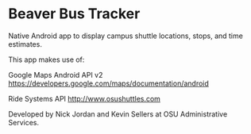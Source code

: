 Beaver Bus Tracker
==============

Native Android app to display campus shuttle locations, stops, and time estimates.

This app makes use of:

Google Maps Android API v2 https://developers.google.com/maps/documentation/android

Ride Systems API http://www.osushuttles.com

Developed by Nick Jordan and Kevin Sellers at OSU Administrative Services.
